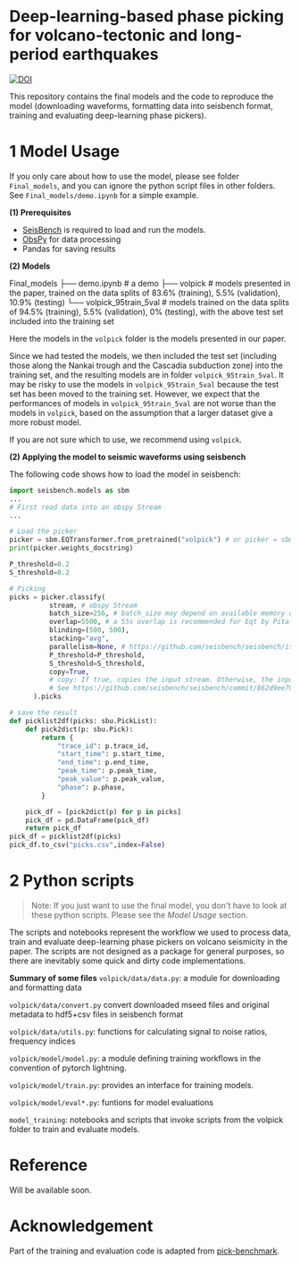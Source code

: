 # Deep-learning-based phase picking for volcano-tectonic and long-period earthquakes
[![DOI](https://zenodo.org/badge/800909138.svg)](https://zenodo.org/doi/10.5281/zenodo.11199021)

This repository contains the final models and the code to reproduce the model (downloading waveforms, formatting data into seisbench format, training and evaluating deep-learning phase pickers).



# 1 Model Usage
If you only care about how to use the model, please see folder `Final_models`, and you can ignore the python script files in other folders. See `Final_models/demo.ipynb` for a simple example.

**(1) Prerequisites**

- [SeisBench](https://github.com/seisbench/seisbench) is required to load and run the models.
- [ObsPy](https://docs.obspy.org/) for data processing
- Pandas for saving results

**(2) Models**

Final_models
├── demo.ipynb            # a demo
├── volpick               # models presented in the paper, trained on the data splits of 83.6% (training), 5.5% (validation), 10.9% (testing)
└── volpick_95train_5val  # models trained on the data splits of 94.5% (training), 5.5% (validation), 0% (testing), with the above test set included into the training set

Here the models in the `volpick` folder is the models presented in our paper. 

Since we had tested the models, we then included the test set (including those along the Nankai trough and the Cascadia subduction zone) into the training set, and the resulting models are in folder `volpick_95train_5val`. It may be risky to use the models in `volpick_95train_5val` because the test set has been moved to the training set. However, we expect that the performances of models in `volpick_95train_5val` are not worse than the models in `volpick`, based on the assumption that a larger dataset give a more robust model.

If you are not sure which to use, we recommend using `volpick`.

**(2) Applying the model to seismic waveforms using seisbench**

The following code shows how to load the model in seisbench:
```python
import seisbench.models as sbm
...
# First read data into an obspy Stream
...

# Load the picker
picker = sbm.EQTransformer.from_pretrained("volpick") # or picker = sbm.PhaseNet.from_pretrained("volpick")
print(picker.weights_docstring)

P_threshold=0.2
S_threshold=0.2

# Picking
picks = picker.classify(
          stream, # obspy Stream
          batch_size=256, # batch_size may depend on available memory on your machine
          overlap=5500, # a 55s overlap is recommended for Eqt by Pita‐Sllim et al. 2023 (https://doi.org/10.1785/0320230024)
          blinding=(500, 500),
          stacking="avg",
          parallelism=None, # https://github.com/seisbench/seisbench/issues/272
          P_threshold=P_threshold,
          S_threshold=S_threshold,
          copy=True,
          # copy: If true, copies the input stream. Otherwise, the input stream is modified in place.
          # See https://github.com/seisbench/seisbench/commit/862d9ee708c2c3e737da4e90ab3355471aa01ecf
      ).picks

# save the result
def picklist2df(picks: sbu.PickList):
    def pick2dict(p: sbu.Pick):
        return {
            "trace_id": p.trace_id,
            "start_time": p.start_time,
            "end_time": p.end_time,
            "peak_time": p.peak_time,
            "peak_value": p.peak_value,
            "phase": p.phase,
        }

    pick_df = [pick2dict(p) for p in picks]
    pick_df = pd.DataFrame(pick_df)
    return pick_df
pick_df = picklist2df(picks)
pick_df.to_csv("picks.csv",index=False)
```






# 2 Python scripts
>Note: If you just want to use the final model, you don't have to look at these python scripts. Please see the *Model Usage* section.

The scripts and notebooks represent the workflow we used to process data, train and evaluate deep-learning phase pickers on volcano seismicity in the paper. The scripts are not designed as a package for general purposes, so there are inevitably some quick and dirty code implementations. 

**Summary of some files**
`volpick/data/data.py`: a module for downloading and formatting data

`volpick/data/convert.py` convert downloaded mseed files and original metadata to hdf5+csv files in seisbench
format

`volpick/data/utils.py`: functions for calculating signal to noise ratios, frequency indices

`volpick/model/model.py`: a module defining training workflows in the convention of pytorch lightning.

`volpick/model/train.py`: provides an interface for training models.

`volpick/model/eval*.py`: funtions for model evaluations



`model_training`: notebooks and scripts that invoke scripts from the volpick folder to train and evaluate models.

# Reference
Will be available soon.

# Acknowledgement
Part of the training and evaluation code is adapted from [pick-benchmark](https://github.com/seisbench/pick-benchmark).

